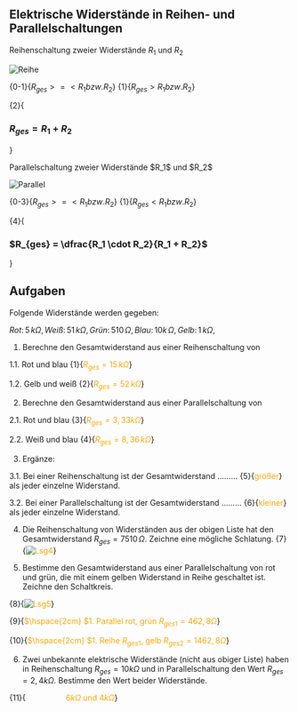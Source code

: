 <!--
author: Christian Golnik

language: de

@style
.lia-effect__circle {
    display: none !important;
}

@media (min-width: 600px) {
    .newspaper {
        column-count: 2;
        column-gap: 40px;
        column-rule: 1px solid lightblue;
    }
}

h1, h2, h3, h4, h5, h6 {
  column-span: all;
}

.cb {
    break-before: column;
}
@end

mode: Presentation

@onload
window.LIA.settings.font_size = 2
@end

-->

## Elektrische Widerstände in Reihen- und Parallelschaltungen

<section class="newspaper">

Reihenschaltung zweier Widerstände $R_1$ und $R_2$

![Reihe](https://diversewolken.ddns.net/nextcloud/index.php/s/TAECLJRFtfkH49D/download)

{0-1}{$R_{ges} >=< R_1 bzw. R_2$}
{1}{$R_{ges} > R_1 bzw. R_2$}

{2}{<H3>$R_{ges} = R_1 + R_2$</H3>}

<p class="cb"> Parallelschaltung zweier Widerstände $R_1$ und $R_2$ </p>

![Parallel](https://diversewolken.ddns.net/nextcloud/index.php/s/CG6ZXmXid7wjppe/download)

{0-3}{$R_{ges} >=< R_1 bzw. R_2$}
{1}{$R_{ges} < R_1 bzw. R_2$}

{4}{<H3>$R_{ges} = \dfrac{R_1 \cdot R_2}{R_1 + R_2}$</H3>}



</section>

## Aufgaben

Folgende Widerstände werden gegeben:

$Rot:\,5\,k\Omega,\,Weiß:\,51\,k\Omega,\,Grün:\,510\,\Omega,\,Blau:\,10k\,\Omega, \,Gelb:\,1\,k\Omega,$

1. Berechne den Gesamtwiderstand aus einer Reihenschaltung von

1.1. Rot und blau {1}{<span style="color:orange">$R_{ges} = 15 \,k\Omega$</span>}

1.2. Gelb und weiß {2}{<span style="color:orange">$R_{ges} = 52  \,k\Omega$</span>}

2. Berechne den Gesamtwiderstand aus einer Parallelschaltung von 

2.1. Rot und blau {3}{<span style="color:orange">$R_{ges} = 3,33 k\Omega$</span>}

2.2. Weiß und blau {4}{<span style="color:orange">$R_{ges} =  8,36\,k\Omega$</span>}

3. Ergänze: 

3.1. Bei einer Reihenschaltung ist der Gesamtwiderstand ......... {5}{<span style="color:orange">größer</span>} als jeder einzelne Widerstand.

3.2. Bei einer Parallelschaltung ist der Gesamtwiderstand ......... {6}{<span style="color:orange">kleiner</span>} als jeder einzelne Widerstand.

4. Die Reihenschaltung von Widerständen aus der obigen Liste hat den Gesamtwiderstand $R_{ges} = 7510\,\Omega$. Zeichne eine mögliche Schlatung. {7}{<span style="color:orange">![Lsg4](https://diversewolken.ddns.net/nextcloud/index.php/s/WJAP7CEdge9Am35/download)<!-- style="width:40%"--></span>}

5. Bestimme den Gesamtwiderstand aus einer Parallelschaltung von rot und grün, die mit einem gelben Widerstand in Reihe geschaltet ist. Zeichne den Schaltkreis.

{8}{<span style="color:orange">![Lsg5](https://diversewolken.ddns.net/nextcloud/index.php/s/PqwrrdAMqQtq4Bb/download)<!-- style="width:40%"--></span>}

{9}{<span style="color:orange">$\hspace{2cm} $1.  Parallel rot, grün $R_{ges1} = 462,8\Omega$</span>}

{10}{<span style="color:orange">$\hspace{2cm} $1.  Reihe $R_{ges1}$, gelb $R_{ges2} = 1462,8\Omega$</span>}

6. Zwei unbekannte elektrische Widerstände (nicht aus obiger Liste) haben in Reihenschaltung $R_{ges} = 10 k\Omega$ und in Parallelschaltung den Wert $R_{ges} = 2,4 k\Omega$. Bestimme den Wert beider Widerstände.

{11}{<span style="color:orange">$\hspace{2cm}6 k\Omega$ und $4 k\Omega$</span>}